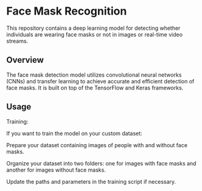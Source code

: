 # Face Mask Recognition
This repository contains a deep learning model for detecting whether individuals are wearing face masks or not in images or real-time video streams.

## Overview
The face mask detection model utilizes convolutional neural networks (CNNs) and transfer learning to achieve accurate and efficient detection of face masks. It is built on top of the TensorFlow and Keras frameworks.

## Usage
Training:

If you want to train the model on your custom dataset:

Prepare your dataset containing images of people with and without face masks.

Organize your dataset into two folders: one for images with face masks and another for images without face masks.

Update the paths and parameters in the training script if necessary.
